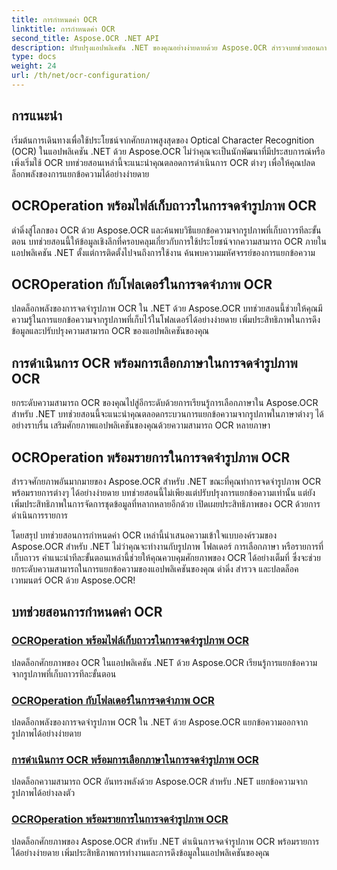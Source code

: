 ```yaml
---
title: การกำหนดค่า OCR
linktitle: การกำหนดค่า OCR
second_title: Aspose.OCR .NET API
description: ปรับปรุงแอปพลิเคชัน .NET ของคุณอย่างง่ายดายด้วย Aspose.OCR สำรวจบทช่วยสอนการกำหนดค่า OCR รวมถึงการเก็บถาวร โฟลเดอร์ การเลือกภาษา และการดำเนินการรายการ
type: docs
weight: 24
url: /th/net/ocr-configuration/
---
```

## การแนะนำ

เริ่มต้นการเดินทางเพื่อใช้ประโยชน์จากศักยภาพสูงสุดของ Optical Character Recognition (OCR) ในแอปพลิเคชัน .NET ด้วย Aspose.OCR ไม่ว่าคุณจะเป็นนักพัฒนาที่มีประสบการณ์หรือเพิ่งเริ่มใช้ OCR บทช่วยสอนเหล่านี้จะแนะนำคุณตลอดการดำเนินการ OCR ต่างๆ เพื่อให้คุณปลดล็อกพลังของการแยกข้อความได้อย่างง่ายดาย

## OCROperation พร้อมไฟล์เก็บถาวรในการจดจำรูปภาพ OCR
ดำดิ่งสู่โลกของ OCR ด้วย Aspose.OCR และค้นพบวิธีแยกข้อความจากรูปภาพที่เก็บถาวรทีละขั้นตอน บทช่วยสอนนี้ให้ข้อมูลเชิงลึกที่ครอบคลุมเกี่ยวกับการใช้ประโยชน์จากความสามารถ OCR ภายในแอปพลิเคชัน .NET ตั้งแต่การติดตั้งไปจนถึงการใช้งาน ค้นพบความมหัศจรรย์ของการแยกข้อความ

## OCROperation กับโฟลเดอร์ในการจดจำภาพ OCR
ปลดล็อกพลังของการจดจำรูปภาพ OCR ใน .NET ด้วย Aspose.OCR บทช่วยสอนนี้ช่วยให้คุณมีความรู้ในการแยกข้อความจากรูปภาพที่เก็บไว้ในโฟลเดอร์ได้อย่างง่ายดาย เพิ่มประสิทธิภาพในการดึงข้อมูลและปรับปรุงความสามารถ OCR ของแอปพลิเคชันของคุณ

## การดำเนินการ OCR พร้อมการเลือกภาษาในการจดจำรูปภาพ OCR
ยกระดับความสามารถ OCR ของคุณไปสู่อีกระดับด้วยการเรียนรู้การเลือกภาษาใน Aspose.OCR สำหรับ .NET บทช่วยสอนนี้จะแนะนำคุณตลอดกระบวนการแยกข้อความจากรูปภาพในภาษาต่างๆ ได้อย่างราบรื่น เสริมศักยภาพแอปพลิเคชันของคุณด้วยความสามารถ OCR หลายภาษา

## OCROperation พร้อมรายการในการจดจำรูปภาพ OCR
สำรวจศักยภาพอันมากมายของ Aspose.OCR สำหรับ .NET ขณะที่คุณทำการจดจำรูปภาพ OCR พร้อมรายการต่างๆ ได้อย่างง่ายดาย บทช่วยสอนนี้ไม่เพียงแต่ปรับปรุงการแยกข้อความเท่านั้น แต่ยังเพิ่มประสิทธิภาพในการจัดการชุดข้อมูลที่หลากหลายอีกด้วย เปิดเผยประสิทธิภาพของ OCR ด้วยการดำเนินการรายการ

โดยสรุป บทช่วยสอนการกำหนดค่า OCR เหล่านี้นำเสนอความเข้าใจแบบองค์รวมของ Aspose.OCR สำหรับ .NET ไม่ว่าคุณจะทำงานกับรูปภาพ โฟลเดอร์ การเลือกภาษา หรือรายการที่เก็บถาวร คำแนะนำทีละขั้นตอนเหล่านี้ช่วยให้คุณควบคุมศักยภาพของ OCR ได้อย่างเต็มที่ ซึ่งจะช่วยยกระดับความสามารถในการแยกข้อความของแอปพลิเคชันของคุณ ดำดิ่ง สำรวจ และปลดล็อคเวทมนตร์ OCR ด้วย Aspose.OCR!
## บทช่วยสอนการกำหนดค่า OCR
### [OCROperation พร้อมไฟล์เก็บถาวรในการจดจำรูปภาพ OCR](./ocr-operation-with-archive/)
ปลดล็อกศักยภาพของ OCR ในแอปพลิเคชัน .NET ด้วย Aspose.OCR เรียนรู้การแยกข้อความจากรูปภาพที่เก็บถาวรทีละขั้นตอน
### [OCROperation กับโฟลเดอร์ในการจดจำภาพ OCR](./ocr-operation-with-folder/)
ปลดล็อกพลังของการจดจำรูปภาพ OCR ใน .NET ด้วย Aspose.OCR แยกข้อความออกจากรูปภาพได้อย่างง่ายดาย
### [การดำเนินการ OCR พร้อมการเลือกภาษาในการจดจำรูปภาพ OCR](./ocr-operation-with-language-selection/)
ปลดล็อกความสามารถ OCR อันทรงพลังด้วย Aspose.OCR สำหรับ .NET แยกข้อความจากรูปภาพได้อย่างลงตัว
### [OCROperation พร้อมรายการในการจดจำรูปภาพ OCR](./ocr-operation-with-list/)
ปลดล็อกศักยภาพของ Aspose.OCR สำหรับ .NET ดำเนินการจดจำรูปภาพ OCR พร้อมรายการได้อย่างง่ายดาย เพิ่มประสิทธิภาพการทำงานและการดึงข้อมูลในแอปพลิเคชันของคุณ